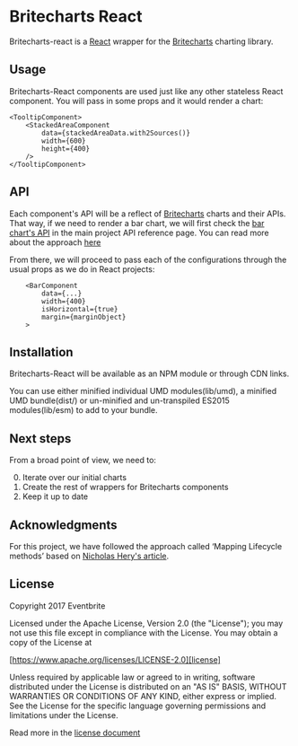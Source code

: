 # Britecharts React
Britecharts-react is a [React][react] wrapper for the [Britecharts][britecharts] charting library.


## Usage
Britecharts-React components are used just like any other stateless React component. You will pass in some props and it would render a chart:

```
<TooltipComponent>
    <StackedAreaComponent
        data={stackedAreaData.with2Sources()}
        width={600}
        height={400}
    />
</TooltipComponent>

```

## API
Each component's API will be a reflect of [Britecharts][britecharts] charts and their APIs. That way, if we need to render a bar chart, we will first check the [bar chart's API][barChartAPI] in the main project API reference page. You can read more about the approach [here][topics]

From there, we will proceed to pass each of the configurations through the usual props as we do in React projects:
```
    <BarComponent
        data={...}
        width={400}
        isHorizontal={true}
        margin={marginObject}
    >

```

## Installation
Britecharts-React will be available as an NPM module or through CDN links.

You can use either minified individual UMD modules(lib/umd), a minified UMD bundle(dist/) or un-minified and un-transpiled ES2015 modules(lib/esm) to add to your bundle.


## Next steps
From a broad point of view, we need to:

0. Iterate over our initial charts
0. Create the rest of wrappers for Britecharts components
0. Keep it up to date


## Acknowledgments
For this project, we have followed the approach called ‘Mapping Lifecycle methods’ based on [Nicholas Hery's article][integration-article].


## License
Copyright 2017 Eventbrite

Licensed under the Apache License, Version 2.0 (the "License");
you may not use this file except in compliance with the License.
You may obtain a copy of the License at

[https://www.apache.org/licenses/LICENSE-2.0][license]

Unless required by applicable law or agreed to in writing, software
distributed under the License is distributed on an "AS IS" BASIS,
WITHOUT WARRANTIES OR CONDITIONS OF ANY KIND, either express or implied.
See the License for the specific language governing permissions and
limitations under the License.

Read more in the [license document][licenseGithub]

[britecharts]: https://github.com/eventbrite/britecharts
[react]: https://facebook.github.io/react/
[integration-article]: http://nicolashery.com/integrating-d3js-visualizations-in-a-react-app/
[barChartAPI]: http://eventbrite.github.io/britecharts/module-Bar.html
[license]: https://www.apache.org/licenses/LICENSE-2.0
[licenseGithub]: https://github.com/eventbrite/britecharts-react/blob/master/LICENSE.md
[topics]: https://github.com/eventbrite/britecharts-react/blob/master/TOPICS.md
